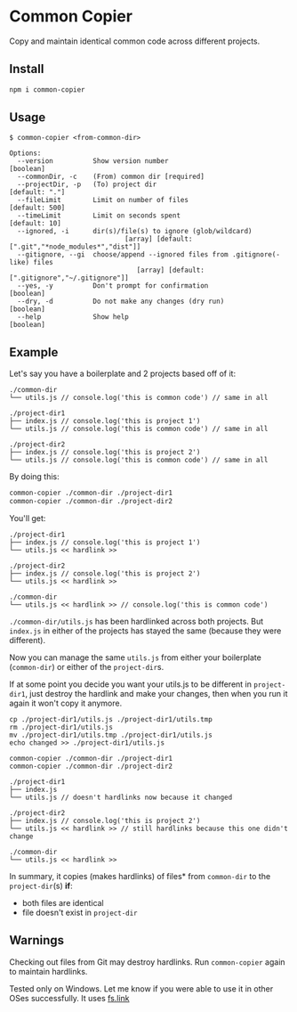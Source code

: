 # Common Copier

Copy and maintain identical common code across different projects.

## Install

```sh
npm i common-copier
```

## Usage

```
$ common-copier <from-common-dir>
```
```
Options:
  --version          Show version number                               [boolean]
  --commonDir, -c    (From) common dir [required]
  --projectDir, -p   (To) project dir                          [default: "."]
  --fileLimit        Limit on number of files                     [default: 500]
  --timeLimit        Limit on seconds spent                        [default: 10]
  --ignored, -i      dir(s)/file(s) to ignore (glob/wildcard)
                             [array] [default: [".git","*node_modules*","dist"]]
  --gitignore, --gi  choose/append --ignored files from .gitignore(-like) files
                                [array] [default: [".gitignore","~/.gitignore"]]
  --yes, -y          Don't prompt for confirmation                     [boolean]
  --dry, -d          Do not make any changes (dry run)                 [boolean]
  --help             Show help                                         [boolean]
```

## Example

Let's say you have a boilerplate and 2 projects based off of it:

```
./common-dir
└── utils.js // console.log('this is common code') // same in all

./project-dir1
├── index.js // console.log('this is project 1')
└── utils.js // console.log('this is common code') // same in all

./project-dir2
├── index.js // console.log('this is project 2')
└── utils.js // console.log('this is common code') // same in all
```

By doing this:

```sh
common-copier ./common-dir ./project-dir1
common-copier ./common-dir ./project-dir2
```

You'll get:

```
./project-dir1
├── index.js // console.log('this is project 1')
└── utils.js << hardlink >>

./project-dir2
├── index.js // console.log('this is project 2')
└── utils.js << hardlink >>

./common-dir
└── utils.js << hardlink >> // console.log('this is common code')
```

`./common-dir/utils.js` has been hardlinked across both projects. But `index.js` in either of the projects has stayed the same (because they were different).

Now you can manage the same `utils.js` from either your boilerplate (`common-dir`) or either of the `project-dir`s.

If at some point you decide you want your utils.js to be different in `project-dir1`, just destroy the hardlink and make your changes, then when you run it again it won't copy it anymore.


```
cp ./project-dir1/utils.js ./project-dir1/utils.tmp
rm ./project-dir1/utils.js
mv ./project-dir1/utils.tmp ./project-dir1/utils.js
echo changed >> ./project-dir1/utils.js

common-copier ./common-dir ./project-dir1
common-copier ./common-dir ./project-dir2

./project-dir1
├── index.js
└── utils.js // doesn't hardlinks now because it changed

./project-dir2
├── index.js // console.log('this is project 2')
└── utils.js << hardlink >> // still hardlinks because this one didn't change

./common-dir
└── utils.js << hardlink >>
```

In summary, it copies (makes hardlinks) of files\* from `common-dir` to the `project-dir`(s) **if**:

* both files are identical
* file doesn't exist in `project-dir`

## Warnings

Checking out files from Git may destroy hardlinks. Run `common-copier` again to maintain hardlinks.

Tested only on Windows. Let me know if you were able to use it in other OSes successfully. It uses [fs.link](https://nodejs.org/api/fs.html#fs_fs_link_existingpath_newpath_callback)
